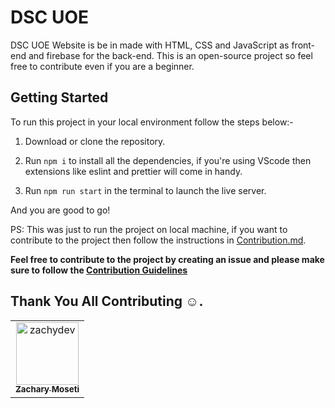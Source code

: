 # DSC UOE

DSC UOE Website is be in  made with HTML, CSS and JavaScript as front-end and firebase for the back-end. This is an open-source project so feel free to contribute even if you are a beginner.

## Getting Started

To run this project in your local environment follow the steps below:-

1. Download or clone the repository.

2. Run `npm i` to install all the dependencies, if you're using VScode then extensions like eslint and prettier will come in handy.

3. Run `npm run start` in the terminal to launch the live server.

And you are good to go!

PS: This was just to run the project on local machine, if you want to contribute to the project then follow the instructions in [Contribution.md](Contribution.md).

**Feel free to contribute to the project by creating an issue and please make sure to follow the [Contribution Guidelines](Contribution.md)**


## Thank You All Contributing :relaxed:.

<!-- readme: contributors -start --> 
<table>
<tr>
    <td align="center">
        <a href="https://github.com/">
            <img src="https://avatars3.githubusercontent.com/u/44673237?v=4" width="100;" alt="zachydev"/>
            <br />
            <sub><b>Zachary Moseti</b></sub>
        </a>
    </td>
</tr>
</table>
<!-- readme: contributors -end -->
